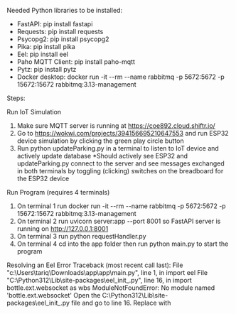 Needed Python libraries to be installed:
- FastAPI: pip install fastapi
- Requests: pip install requests
- Psycopg2: pip install psycopg2
- Pika: pip install pika
- Eel: pip install eel
- Paho MQTT Client: pip install paho-mqtt
- Pytz: pip install pytz
- Docker desktop: docker run -it --rm --name rabbitmq -p 5672:5672 -p 15672:15672
rabbitmq:3.13-management

Steps:

Run IoT Simulation
1) Make sure MQTT server is running at https://coe892.cloud.shiftr.io/
2) Go to https://wokwi.com/projects/394156695210647553 and run ESP32 device
simulation by clicking the green play circle button
3) Run python updateParking.py in a terminal to listen to IoT device and actively update
database
*Should actively see ESP32 and updateParking.py connect to the server and see messages
exchanged in both terminals by toggling (clicking) switches on the breadboard for the ESP32
device

Run Program (requires 4 terminals)
1) On terminal 1 run docker run -it --rm --name rabbitmq -p 5672:5672 -p 15672:15672
rabbitmq:3.13-management
2) On terminal 2 run uvicorn server:app --port 8001 so FastAPI server is running on
http://127.0.0.1:8001
3) On terminal 3 run python requestHandler.py
4) On terminal 4 cd into the app folder then run python main.py to start the program

Resolving an Eel Error
Traceback (most recent call last):
File "c:\Users\tariq\Downloads\app\app\main.py", line 1, in <module>
import eel
File "C:\Python312\Lib\site-packages\eel_init_.py", line 16, in <module>
import bottle.ext.websocket as wbs
ModuleNotFoundError: No module named 'bottle.ext.websocket'
Open the C:\Python312\Lib\site-packages\eel_init_.py file and go to line 16.
Replace <import bottle.ext.websocket as wbs> with <import bottle_websocket as wbs>
